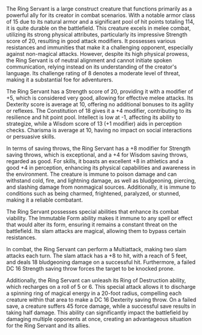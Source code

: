The Ring Servant is a large construct creature that functions primarily as a powerful ally for its creator in combat scenarios. With a notable armor class of 15 due to its natural armor and a significant pool of hit points totaling 114, it is quite durable on the battlefield. This creature excels in melee combat, utilizing its strong physical attributes, particularly its impressive Strength score of 20, resulting in good attack modifiers. It possesses various resistances and immunities that make it a challenging opponent, especially against non-magical attacks. However, despite its high physical prowess, the Ring Servant is of neutral alignment and cannot initiate spoken communication, relying instead on its understanding of the creator's language. Its challenge rating of 8 denotes a moderate level of threat, making it a substantial foe for adventurers.

The Ring Servant has a Strength score of 20, providing it with a modifier of +5, which is considered very good, allowing for effective melee attacks. Its Dexterity score is average at 10, offering no additional bonuses to its agility or reflexes. The Constitution of 18 gives it a +4 modifier, contributing to its resilience and hit point pool. Intellect is low at -1, affecting its ability to strategize, while a Wisdom score of 13 (+1 modifier) aids in perception checks. Charisma is average at 10, having no impact on social interactions or persuasive skills.

In terms of saving throws, the Ring Servant has a +8 modifier for Strength saving throws, which is exceptional, and a +4 for Wisdom saving throws, regarded as good. For skills, it boasts an excellent +8 in athletics and a good +4 in perception, enhancing its physical capabilities and awareness in the environment. The creature is immune to poison damage and can withstand cold, fire, and lightning damage, as well as bludgeoning, piercing, and slashing damage from nonmagical sources. Additionally, it is immune to conditions such as being charmed, frightened, paralyzed, or stunned, making it a reliable combatant.

The Ring Servant possesses special abilities that enhance its combat viability. The Immutable Form ability makes it immune to any spell or effect that would alter its form, ensuring it remains a constant threat on the battlefield. Its slam attacks are magical, allowing them to bypass certain resistances.

In combat, the Ring Servant can perform a Multiattack, making two slam attacks each turn. The slam attack has a +8 to hit, with a reach of 5 feet, and deals 18 bludgeoning damage on a successful hit. Furthermore, a failed DC 16 Strength saving throw forces the target to be knocked prone. 

Additionally, the Ring Servant can unleash its Ring of Destruction ability, which recharges on a roll of 5 or 6. This special attack allows it to discharge a spinning ring of magical energy in a 20-foot radius, compelling each creature within that area to make a DC 16 Dexterity saving throw. On a failed save, a creature suffers 45 force damage, while a successful save results in taking half damage. This ability can significantly impact the battlefield by damaging multiple opponents at once, creating an advantageous situation for the Ring Servant and its allies.
